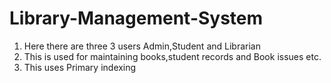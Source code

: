# Library-Management-System
<ol>
<li>Here there are three 3 users Admin,Student and Librarian</li>
<li>This is used for maintaining books,student records and Book issues etc.</li>
<li>This uses Primary indexing</li>
</ol>

